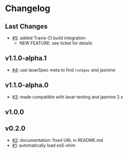# Changelog

## Last Changes

- [#5](https://github.com/LaxarJS/grunt-laxar/issues/5): added Travis-CI build integration
    + NEW FEATURE: see ticket for details


## v1.1.0-alpha.1

- [#4](https://github.com/LaxarJS/karma-laxar/issues/4): use laxarSpec meta to find `runSpec` and jasmine


## v1.1.0-alpha.0

- [#3](https://github.com/LaxarJS/karma-laxar/issues/3): made compatible with laxar-testing and jasmine 2.x


## v1.0.0
## v0.2.0

- [#2](https://github.com/LaxarJS/karma-laxar/issues/2): documentation: fixed URL in README.md
- [#1](https://github.com/LaxarJS/karma-laxar/issues/1): automatically load es5-shim
